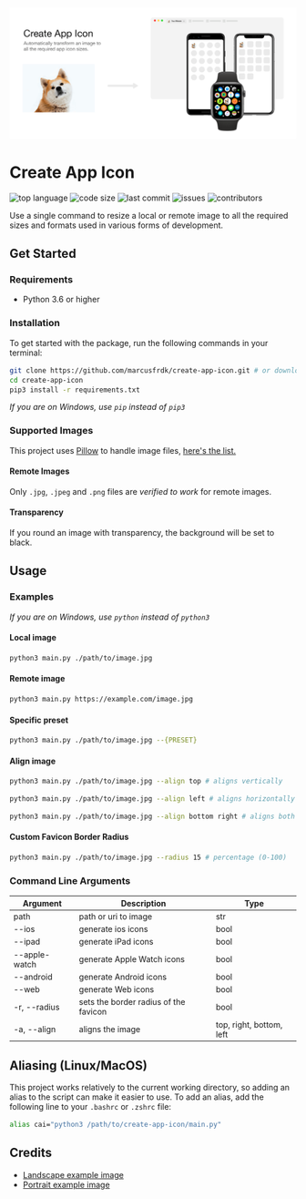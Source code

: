![Banner](./assets/banner.png)

# Create App Icon

![top language](https://img.shields.io/github/languages/top/marcusfrdk/create-app-icon)
![code size](https://img.shields.io/github/languages/code-size/marcusfrdk/create-app-icon)
![last commit](https://img.shields.io/github/last-commit/marcusfrdk/create-app-icon)
![issues](https://img.shields.io/github/issues/marcusfrdk/create-app-icon)
![contributors](https://img.shields.io/github/contributors/marcusfrdk/create-app-icon)

Use a single command to resize a local or remote image to all the required sizes and formats used in various forms of development.

## Get Started

### Requirements

- Python 3.6 or higher

### Installation

To get started with the package, run the following commands in your terminal:

```bash
git clone https://github.com/marcusfrdk/create-app-icon.git # or download the repository manually
cd create-app-icon
pip3 install -r requirements.txt
```

_If you are on Windows, use `pip` instead of `pip3`_

### Supported Images

This project uses [Pillow](https://python-pillow.org/) to handle image files, [here's the list.](https://pillow.readthedocs.io/en/stable/handbook/image-file-formats.html)

#### Remote Images

Only `.jpg`, `.jpeg` and `.png` files are _verified to work_ for remote images.

#### Transparency

If you round an image with transparency, the background will be set to black.

## Usage

### Examples

_If you are on Windows, use `python` instead of `python3`_

#### Local image

```bash
python3 main.py ./path/to/image.jpg
```

#### Remote image

```bash
python3 main.py https://example.com/image.jpg
```

#### Specific preset

```bash
python3 main.py ./path/to/image.jpg --{PRESET}
```

#### Align image

```bash
python3 main.py ./path/to/image.jpg --align top # aligns vertically
```

```bash
python3 main.py ./path/to/image.jpg --align left # aligns horizontally
```

```bash
python3 main.py ./path/to/image.jpg --align bottom right # aligns both vertically and horizontally
```

#### Custom Favicon Border Radius

```bash
python3 main.py ./path/to/image.jpg --radius 15 # percentage (0-100)
```

### Command Line Arguments

| Argument      | Description                           | Type                     |
| ------------- | ------------------------------------- | ------------------------ |
| path          | path or uri to image                  | str                      |
| --ios         | generate ios icons                    | bool                     |
| --ipad        | generate iPad icons                   | bool                     |
| --apple-watch | generate Apple Watch icons            | bool                     |
| --android     | generate Android icons                | bool                     |
| --web         | generate Web icons                    | bool                     |
| -r, --radius  | sets the border radius of the favicon | bool                     |
| -a, --align   | aligns the image                      | top, right, bottom, left |

## Aliasing (Linux/MacOS)

This project works relatively to the current working directory, so adding an alias to the script can make it easier to use. To add an alias, add the following line to your `.bashrc` or `.zshrc` file:

```bash
alias cai="python3 /path/to/create-app-icon/main.py"
```

## Credits

- [Landscape example image](https://unsplash.com/photos/HpVgq2BIjbw)
- [Portrait example image](https://unsplash.com/photos/odJtBMxGEfk)
